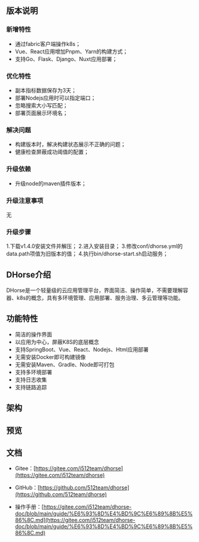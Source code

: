 ## 版本说明

### 新增特性
* 通过fabric客户端操作k8s；
* Vue、React应用增加Pnpm、Yarn的构建方式；
* 支持Go、Flask、Django、Nuxt应用部署；

### 优化特性
* 副本指标数据保存为3天；
* 部署Nodejs应用时可以指定端口；
* 忽略搜索大小写匹配；
* 部署页面展示环境名；

### 解决问题
* 构建版本时，解决构建状态展示不正确的问题；
* 健康检查屏蔽成功阈值的配置；

### 升级依赖
* 升级node的maven插件版本；

### 升级注意事项

无

### 升级步骤
1.下载v1.4.0安装文件并解压；
2.进入安装目录；
3.修改conf/dhorse.yml的data.path项值为旧版本的值；
4.执行bin/dhorse-start.sh启动服务；

## DHorse介绍
DHorse是一个轻量级的云应用管理平台，界面简洁、操作简单，不需要理解容器、k8s的概念，具有多环境管理、应用部署、服务治理、多云管理等功能。

## 功能特性
* 简洁的操作界面
* 以应用为中心，屏蔽K8S的底层概念
* 支持SpringBoot、Vue、React、Nodejs、Html应用部署
* 无需安装Docker即可构建镜像
* 无需安装Maven、Gradle、Node即可打包
* 支持多环境部署
* 支持日志收集
* 支持链路追踪

## 架构


## 预览


## 文档

* Gitee：[https://gitee.com/i512team/dhorse](https://gitee.com/i512team/dhorse)

* GitHub：[https://github.com/512team/dhorse](https://github.com/512team/dhorse)

* 操作手册：[https://gitee.com/i512team/dhorse-doc/blob/main/guide/%E6%93%8D%E4%BD%9C%E6%89%8B%E5%86%8C.md](https://gitee.com/i512team/dhorse-doc/blob/main/guide/%E6%93%8D%E4%BD%9C%E6%89%8B%E5%86%8C.md)